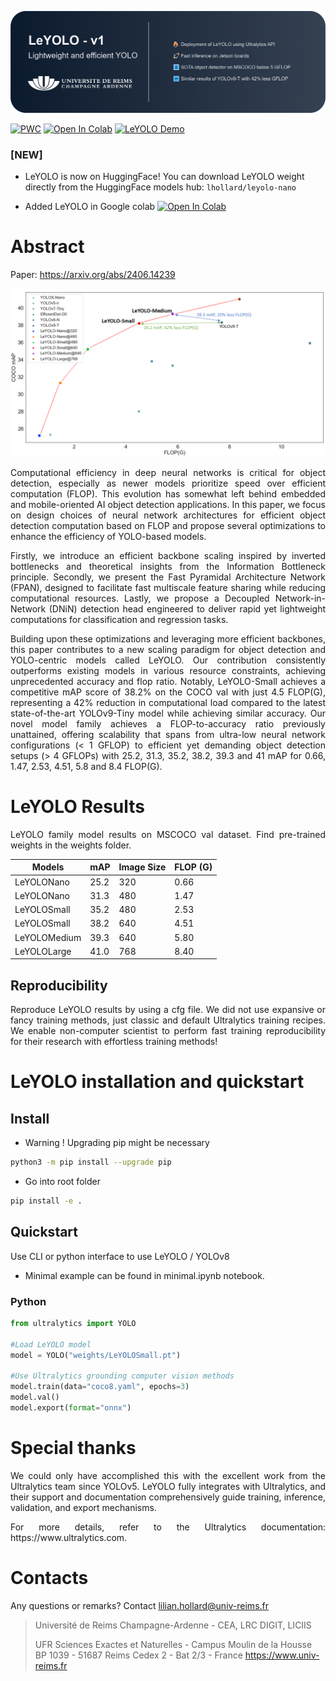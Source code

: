 ![alt text](gitimg/leyolo.png)

[![PWC](https://img.shields.io/endpoint.svg?url=https://paperswithcode.com/badge/leyolo-new-scalable-and-efficient-cnn/object-detection-on-coco)](https://paperswithcode.com/sota/object-detection-on-coco?p=leyolo-new-scalable-and-efficient-cnn)
[![Open In Colab](https://colab.research.google.com/assets/colab-badge.svg)](https://colab.research.google.com/github/LilianHollard/LeYOLO/blob/main/minimal.ipynb)
<a href="https://huggingface.co/spaces/kadirnar/LeYOLO"><img src="https://huggingface.co/datasets/huggingface/badges/raw/main/open-in-hf-spaces-sm.svg" alt="LeYOLO Demo"></a>

### [NEW]

- LeYOLO is now on HuggingFace! You can download LeYOLO weight directly from the HuggingFace models hub: ```lhollard/leyolo-nano```

- Added LeYOLO in Google colab [![Open In Colab](https://colab.research.google.com/assets/colab-badge.svg)](https://colab.research.google.com/github/LilianHollard/LeYOLO/blob/main/minimal.ipynb)

# Abstract

Paper: https://arxiv.org/abs/2406.14239

![alt text](gitimg/final.png)

<p align="justify">Computational efficiency in deep neural networks is critical for object detection, especially as newer models prioritize speed over efficient computation (FLOP). This evolution has somewhat left behind embedded and mobile-oriented AI object detection applications. In this paper, we focus on design choices of neural network architectures for efficient object detection computation based on FLOP and propose several optimizations to enhance the efficiency of YOLO-based models.</p>

<p align="justify">Firstly, we introduce an efficient backbone scaling inspired by inverted bottlenecks and theoretical insights from the Information Bottleneck principle. Secondly, we present the Fast Pyramidal Architecture Network (FPAN), designed to facilitate fast multiscale feature sharing while reducing computational resources. Lastly, we propose a Decoupled Network-in-Network (DNiN) detection head engineered to deliver rapid yet lightweight computations for classification and regression tasks.</p>

<p align="justify">Building upon these optimizations and leveraging more efficient backbones, this paper contributes to a new scaling paradigm for object detection and YOLO-centric models called LeYOLO. Our contribution consistently outperforms existing models in various resource constraints, achieving unprecedented accuracy and flop ratio. Notably, LeYOLO-Small achieves a competitive mAP score of 38.2% on the COCO val with just 4.5 FLOP(G), representing a 42% reduction in computational load compared to the latest state-of-the-art YOLOv9-Tiny model while achieving similar accuracy. Our novel model family achieves a FLOP-to-accuracy ratio previously unattained, offering scalability that spans from ultra-low neural network configurations (< 1 GFLOP) to efficient yet demanding object detection setups (> 4 GFLOPs) with 25.2, 31.3, 35.2, 38.2, 39.3 and 41 mAP for 0.66, 1.47, 2.53, 4.51, 5.8 and 8.4 FLOP(G).</p>

# LeYOLO Results

<p align="justify">LeYOLO family model results on MSCOCO val dataset. 
Find pre-trained weights in the weights folder.</p>

<p align="center">

| Models           | mAP | Image Size     | FLOP (G) |
|------------------|-----|----------------|----------|
|LeYOLONano        |25.2 | 320            | 0.66     |
|LeYOLONano        |31.3 | 480            | 1.47     |
|LeYOLOSmall       |35.2 | 480            | 2.53     |
|LeYOLOSmall       |38.2 | 640            | 4.51     |
|LeYOLOMedium      |39.3 | 640            | 5.80     |
|LeYOLOLarge       |41.0 | 768            | 8.40     |

</p>

## Reproducibility

<p align="justify">
Reproduce LeYOLO results by using a cfg file.
We did not use expansive or fancy training methods, just classic and default Ultralytics training recipes.
We enable non-computer scientist to perform fast training reproducibility for their research with effortless training methods!
</p>

# LeYOLO installation and quickstart

## Install

- Warning ! Upgrading pip might be necessary

```bash
python3 -m pip install --upgrade pip
```

- Go into root folder

```bash
pip install -e .
```

## Quickstart

Use CLI or python interface to use LeYOLO / YOLOv8

- Minimal example can be found in minimal.ipynb notebook.

### Python

```Python
from ultralytics import YOLO

#Load LeYOLO model
model = YOLO("weights/LeYOLOSmall.pt")

#Use Ultralytics grounding computer vision methods
model.train(data="coco8.yaml", epochs=3)
model.val()
model.export(format="onnx")
```

# Special thanks

<p align="justify">
We could only have accomplished this with the excellent work from the Ultralytics team since YOLOv5. LeYOLO fully integrates with Ultralytics, and their support and documentation comprehensively guide training, inference, validation, and export mechanisms.
</p>
<p align="justify">
For more details, refer to the Ultralytics documentation: https://www.ultralytics.com.
</p>


# Contacts
Any questions or remarks? Contact lilian.hollard@univ-reims.fr

> Université de Reims Champagne-Ardenne - CEA, LRC DIGIT, LICIIS
>
> UFR Sciences Exactes et Naturelles - Campus Moulin de la Housse
BP 1039 - 51687 Reims Cedex 2 - Bat 2/3 - France
https://www.univ-reims.fr
